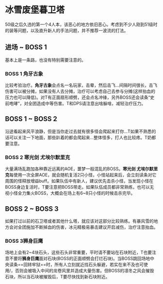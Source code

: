 # 冰雪废堡暮卫塔

50级之后久违的第一个4人本，该恶心的地方依旧恶心。考虑到不少人刚到51级时的装等问题，以及直升新人的手法问题，并不推荐一波流的打法。

## 进场 ~ BOSS 1

基本上是一条路，也没有特别需要注意的。

### BOSS 1 角牙古象
比较考验<Role name="healer" />治疗。**角牙古象**会点名一名玩家，击晕，然后击飞…间隔时间很长，击飞伤害可以被分摊，如果没有人去分摊，<Role name="healer" />治疗可以考虑自己去参与分摊(这样抬血的压力也可以降低)。对T有正面扇形顺劈，还会点名冲锋，另外BOSS还会读条“史前咆哮”，对全团造成中等伤害。<Role name="tank" />T和<Role name="dps" />DPS请注意出啥躲啥，减轻治疗压力。

## BOSS 1 ~ BOSS 2

沿途看起来风平浪静，但是当你走过去就有很多怪会爬起来打你…<Role name="tank" />T如果不熟悉的话可以关注一下地面，那些趴着的都会爬起来…整体怪多，打人也比较疼。T奶都要注意。

### BOSS 2 寒光剑 尤埃尔默里克
大量满场乱跑加各种靠近远离的AOE，噩梦一般混乱的BOSS。**寒光剑 尤埃尔默里克**每使用一次全屏AOE，就会随机复活2只小怪，小怪站起来后，会立刻读条对它周围的怪释放增益buff。如果队伍中有新人，建议优先击杀小怪，当发现小怪在BOSS身边复活时，<Role name="tank" />T要注意把BOSS带走。如果队伍成员都非常熟练，也可以无视小怪全力集火BOSS，大概会在场上有6~8只小怪的时候击杀完毕。

## BOSS 2 ~ BOSS 3

如果打过以前的石卫塔或者其他什么塔，就应该对这部分比较熟练。有暴风雪的地方会对全团施加不断掉血的伤害，冰元精极易暴击建议开启减伤，<Role name="healer" />治疗注意抬血。

### BOSS 3狮身巨鹰
场地上会有2~4块石头，这些石头非常重要，平时请不要站在石块附近，<Role name="tank" />T也要注意不要将**狮身巨鹰**面对石块(BOSS的正面顺劈会打烂石块)。当BOSS跳回场地中央读条==回转牢狱==时，<Role name="tank" /><Role name="healer" /><Role name="dps" />所有人立刻就近找石头躲避，若实在来不及也可使用<Action name="亲疏自行" />/<Action name="沉稳咏唱" />，否则会被吸入中间的龙卷风里并造成大量伤害。但BOSS的凛冬之风会摧毁石块，所以当石块被摧毁后，<Role name="tank" />T要尽快找到新石块附近。